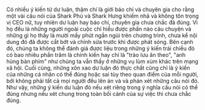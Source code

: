 Có nhiều ý kiến từ dư luận, thậm chí là giới báo chí và chuyên gia cho rằng một vài câu nói của Shark Phú và Shark Hưng khiếm nhã và không tôn trọng vị CEO nữ, tuy nhiên dư luận hay báo chí, chuyên gia chưa chắc đã đúng. Vì họ đều là những người ngoài cuộc chỉ hiểu được phần nào câu chuyện và những gì họ thấy là mười mấy phút ngắn ngủi trên chương trình, chưa kể nội dung đó đã được cắt bớt và chỉnh sửa trước khi được phát sóng. Bên cạnh đó, chúng ta không thể đánh giá được liệu trong những ý kiến trái chiều đó có bao nhiêu phần trăm là chính kiến hay chỉ là "trào lưu ăn theo", "anh hùng bàn phím" như chúng ta vẫn thấy ở những vụ lùm xùm khác trên mạng xã hội. Cuối cùng, những xôn xao dư luận đó thực chất cũng chỉ là ý kiến của những cá nhân có thể đúng hoặc sai tùy theo quan điểm của mỗi người, bởi không phải tất cả mọi người đều lên án và và phán xét những câu nói đó. Như vậy, những ý kiến dư luận đó nếu xét riêng trong ý nghĩa câu nói có thể đúng nhưng nếu xét chung trong toàn bối cảnh của sự việc thì chưa chắc đúng.
